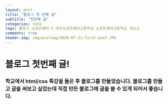 ```yaml
---  
layout: post  
title: "블로그 첫 번째 글"  
subtitle: "첫번째 글"  
categories: talk
tags: 블로그 소프트웨어 C 대구소프트웨어고등학교 소프트웨어고등학교 대소고
comments: true  
header-img: img/postimg/2020-07-31-first-post.JPG
---  
```


# 블로그 첫번째 글!

### 학교에서 html/css 특강을 들은 후 블로그를 만들었습니다. 블로그를 만들고 글을 써보고 싶었는데 직접 만든 블로그에 글을 쓸 수 있게 되어서 좋습니다.